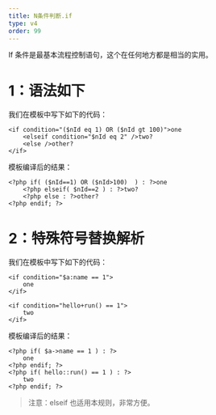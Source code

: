 ```yaml
---
title: N条件判断.if
type: v4
order: 99
---
```


If 条件是最基本流程控制语句，这个在任何地方都是相当的实用。

# 1：语法如下
我们在模板中写下如下的代码：
~~~
<if condition="($nId eq 1) OR ($nId gt 100)">one
    <elseif condition="$nId eq 2" />two?      
    <else />other?   
</if>
~~~ 

模板编译后的结果：
~~~
<?php if( ($nId==1) OR ($nId>100)  ) : ?>one
    <?php elseif( $nId==2 ) : ?>two?      
    <?php else : ?>other?   
<?php endif; ?>
~~~

# 2：特殊符号替换解析
我们在模板中写下如下的代码：
~~~
<if condition="$a:name == 1">
    one
</if>

<if condition="hello+run() == 1">
    two
</if>
~~~ 

模板编译后的结果：
~~~
<?php if( $a->name == 1 ) : ?>
    one
<?php endif; ?>
<?php if( hello::run() == 1 ) : ?>
    two
<?php endif; ?>
~~~

> 注意：elseif 也适用本规则，非常方便。